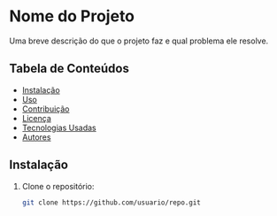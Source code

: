 # Nome do Projeto

Uma breve descrição do que o projeto faz e qual problema ele resolve.

## Tabela de Conteúdos
- [Instalação](#instalação)
- [Uso](#uso)
- [Contribuição](#contribuição)
- [Licença](#licença)
- [Tecnologias Usadas](#tecnologias-usadas)
- [Autores](#autores)

## Instalação

1. Clone o repositório:
   ```bash
   git clone https://github.com/usuario/repo.git
